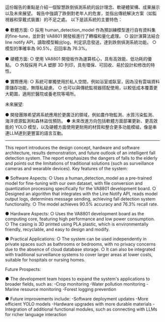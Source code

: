 這份報告的重點是介紹一個智慧跌倒偵測系統的設計理念、軟硬體架構、成果展示以及未來展望。
報告中強調了跌倒對老年人的危害，並指出傳統解決方案（如監視器和穿戴式裝置）的不足之處。
以下是該系統的主要特色：

●  軟體方面:
  ○  採用 human_detection_model 作為預訓練模型進行自有資料集的fine-tune，並針對 VA8801 開發板進行了轉檔和量化處理。
  ○  設計演算法結合line notify API，讀取模型輸出log，判定訊息發送，達到跌倒偵測系統功能。
  ○  模型的準確率為 90.5%，召回率為 76.3%。

●  硬體方面:
  ○  使用 VA8801 開發板作為運算核心，具有高效能、低功耗的優點。
  ○  外殼採用 PLA 塑膠 3D 列印，具有環保、可回收、易於設計和修改的特性。

●  實際應用:
  ○  系統可單獨使用於私人空間，例如浴室或臥室，因為沒有雲端資料庫儲存功能，無隱私疑慮。
  ○  也可以與傳統監視器搭配使用，以較低成本覆蓋更大範圍，適用於醫院或養老院等場所。

未來展望:

●  開發團隊希望將系統應用於更廣泛的領域，例如農作物監測、水質污染監測、海洋資源監測和森林盜伐預防。
●  未來改進方向包括軟體方面部署更新、更高效能的 YOLO 模型，以及硬體方面使用更耐用的材質和整合更多功能模組，像是串連LLM達到更豐富的語言互動。

----------------------------------------------------------------------------------------------------------------------------------------------------------------------------------

This report introduces the design concept, hardware and software architecture, results demonstration, and future outlook of an intelligent fall detection system.
The report emphasizes the dangers of falls to the elderly and points out the limitations of traditional solutions (such as surveillance cameras and wearable devices).
Key features of the system:

●  Software Aspects:
  ○  Uses a human_detection_model as a pre-trained model for fine-tuning with our own dataset, with file conversion and quantization processing specifically for the VA8801 development board.
  ○  Designed an algorithm that integrates with the Line Notify API, reads model output logs, determines message sending, achieving fall detection system functionality.
  ○  The model achieves 90.5% accuracy and 76.3% recall rate.

●  Hardware Aspects:
  ○  Uses the VA8801 development board as the computing core, featuring high performance and low power consumption.
  ○  The casing is 3D printed using PLA plastic, which is environmentally friendly, recyclable, and easy to design and modify.

●  Practical Applications:
  ○  The system can be used independently in private spaces such as bathrooms or bedrooms, with no privacy concerns due to the absence of cloud database storage.
  ○  It can also be integrated with traditional surveillance systems to cover larger areas at lower costs, suitable for hospitals or nursing homes.

Future Prospects:

●  The development team hopes to expand the system's applications to broader fields, such as:
-Crop monitoring
-Water pollution monitoring
-Marine resource monitoring
-Forest logging prevention

●  Future improvements include:
-Software deployment updates
-More efficient YOLO models
-Hardware upgrades with more durable materials
-Integration of additional functional modules, such as connecting with LLMs for richer language interaction
